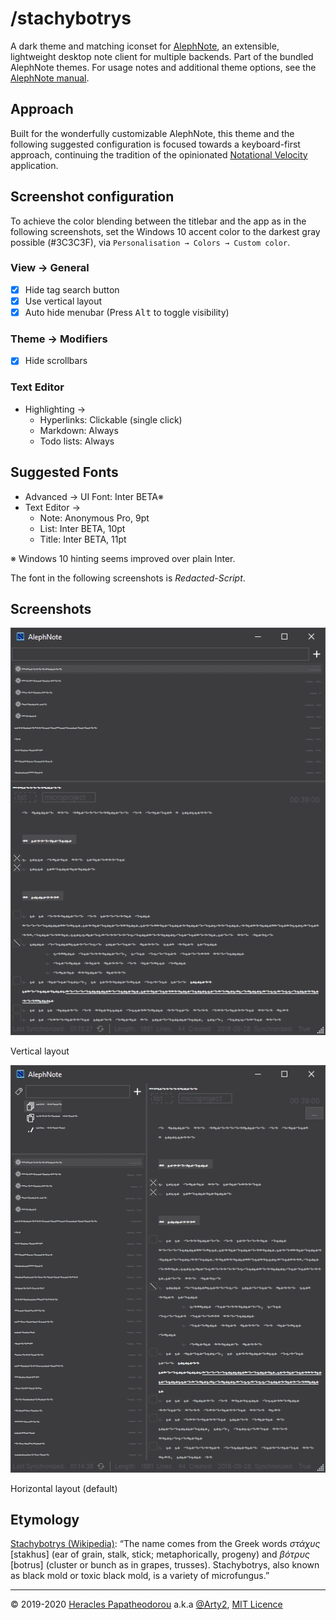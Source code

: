 # /stachybotrys

A dark theme and matching iconset for [AlephNote](https://mikescher.github.io/AlephNote/), an extensible, lightweight desktop note client for multiple backends. Part of the bundled AlephNote themes. For usage notes and additional theme options, see the [AlephNote manual](https://github.com/Mikescher/AlephNote/wiki/Themeing).


## Approach

Built for the wonderfully customizable AlephNote, this theme and the following suggested configuration is focused towards a keyboard-first approach, continuing the tradition of the opinionated [Notational Velocity](http://notational.net/) application.


## Screenshot configuration

To achieve the color blending between the titlebar and the app as in the following screenshots, set the Windows 10 accent color to the darkest gray possible (#3C3C3F), via `Personalisation → Colors → Custom color`.

### View → General

- [x] Hide tag search button
- [x] Use vertical layout
- [x] Auto hide menubar (Press <kbd>Alt</kbd> to toggle visibility)

### Theme → Modifiers

- [x] Hide scrollbars

### Text Editor

- Highlighting →
    + Hyperlinks: Clickable (single click)
    + Markdown: Always
    + Todo lists: Always


## Suggested Fonts

- Advanced → UI Font: Inter BETA※
- Text Editor →
    + Note: Anonymous Pro, 9pt
    + List: Inter BETA, 10pt
    + Title: Inter BETA, 11pt

※ Windows 10 hinting seems improved over plain Inter.

The font in the following screenshots is *Redacted-Script*.


## Screenshots

![Screenshot of Alephnote with the Stachybotrys theme](./screenshots/stachybotrys_screenshot_01.png)

Vertical layout

![Screenshot of Alephnote with the Stachybotrys theme](./screenshots/stachybotrys_screenshot_02.png)

Horizontal layout (default)


## Etymology

[Stachybotrys (Wikipedia)](https://en.wikipedia.org/wiki/Stachybotrys): “The name comes from the Greek words *στάχυς* [stakhus] (ear of grain, stalk, stick; metaphorically, progeny) and *βότρυς* [botrus] (cluster or bunch as in grapes, trusses). Stachybotrys, also known as black mold or toxic black mold, is a variety of microfungus.”

---

© 2019-2020 [Heracles Papatheodorou](http://heracl.es) a.k.a [@Arty2](https://www.twitter.com/Arty2), [MIT Licence](LICENCE.txt)